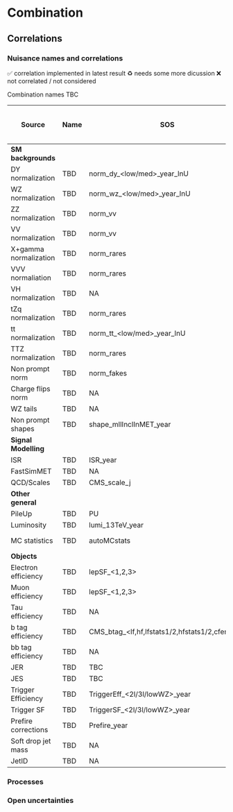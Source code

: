 # Combination

## Correlations

### Nuisance names and correlations

:white_check_mark: correlation implemented in latest result
:recycle: needs some more dicussion
:x: not correlated / not considered

Combination names TBC

|	Source	|	Name	|	SOS	|	ZEdge	|	WH	|	ML	|	4b	|	hadronic WX (SUS-21-002)	|	Comment	|	Correlation implemented	|
|	---	|	---	|	---	|	---	|	---	|	---	| --- | --- |	---	|	---	|				
|	**SM backgrounds**																			
|	DY normalization	|	TBD	|	norm_dy_<low/med>_year_lnU	|		|		|		|	NA	|		|		|		|
|	WZ normalization	|	TBD	|	norm_wz_<low/med>_year_lnU	|		|		|		|	NA	|		|		|		|
|	ZZ normalization	|	TBD	|	norm_vv	|		|		|		|	NA	|		|		|		|
|	VV normalization	|	TBD	|	norm_vv	|		|		|		|	NA	|		|		|		|
|	X+gamma normalization	|	TBD	|	norm_rares	|		|		|		|	NA	|		|		|		|
|	VVV normaliation	|	TBD	|	norm_rares	|		|		|		|	NA	|		|		|		|
|	VH normalization	|	TBD	|	NA	|		|		|		|	NA	|		|		|		|
|	tZq normalization	|	TBD	|	norm_rares	|		|		|		|	NA	|		|		|		|
|	tt normalization	|	TBD	|	norm_tt_<low/med>_year_lnU	|		|		|		|	NA	|		|		|		|
|	TTZ normalization	|	TBD	|	norm_rares	|		|		|		|	NA	|		|		|		|
|	Non prompt norm	|	TBD	|	norm_fakes	|		|		|		|	NA	|		|		|		|
|	Charge flips norm	|	TBD	|	NA	|		|		|		|	NA	|		|		|		|
|	WZ tails	|	TBD	|	NA	|		|		|		|	NA	|		|		|		|
|	Non prompt shapes	|	TBD	| 	shape_mllInclInMET_year	|		|		|		|	NA	|		|		|		|
|	**Signal Modelling**																			
|	ISR	|	TBD	|	ISR_year	|		|		|		|	ISRSyst	|		|		|		|
|	FastSimMET	|	TBD	|	NA	|		|		|		|	SignalMETFastSIM	|		|		|		|
|	QCD/Scales	|	TBD	|	CMS_scale_j	|		|		|		|	SignalScale	|		|		|		|
|	**Other general**																			
|	PileUp	|	TBD	| 	PU	|		|		|		|	SignalPU	|		|		|		|
|	Luminosity	|	TBD	|	lumi_13TeV_year	|		|		|		|	LumiSyst	|		|		|		|
|	MC statistics	|	TBD	|	autoMCstats	|		|		|		|	SignalStat<1/2/3>\_<1H/2H>,  stat\_[binname]	|		|		|		|
|	**Objects**																			
|	Electron efficiency	|	TBD	|	lepSF_<1,2,3>	|		|		|		|	NA	|		|		|		|
|	Muon efficiency	|	TBD	|	lepSF_<1,2,3>	|		|		|		|	NA	|		|		|		|
|	Tau efficiency	|	TBD	|	NA	|		|		|		|	NA	|		|		|		|
|	b tag efficiency	|	TBD	|	CMS_btag_<lf,hf,lfstats1/2,hfstats1/2,cferr1/2>	|		|		|		|	Signal<BC/UDSG>Tag[FastSIM]	|		|		|		|
|	bb tag efficiency	|	TBD	|	NA	|		|		|		|	Signal[Fast]BBTag	|		|		|		|
|	JER	|	TBD	|	TBC	|		|		|		|	SignalJER	|		|		|		|
|	JES	|	TBD	|	TBC	|		|		|		|	SignalJEC	|		|		|		|
|	Trigger Efficiency	|	TBD	|	TriggerEff_<2l/3l/lowWZ>_year	|		|		|		|	TrigSyst	|		|		|		|
|	Trigger SF	|	TBD	|	TriggerSF_<2l/3l/lowWZ>_year	|		|		|		|	NA	|		|		|		|
|	Prefire corrections	|	TBD	|	Prefire_year	|		|		|		|	SignalPrefire	|		|		|		|
|	Soft drop jet mass	|	TBD	|	NA	|		|		|		|	SignalRes, SignalFastMass	|		|		|		|
|	JetID	|	TBD	|	NA	|		|		|		|	SignalJetID	|		|		|		|

### Processes

### Open uncertainties
